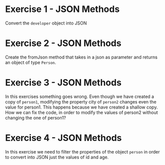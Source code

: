 # Exercise 1 - JSON Methods

Convert the `developer` object into JSON

# Exercise 2 - JSON Methods

Create the fromJson method that takes in a json as parameter and returns an object of type `Person`.

# Exercise 3 - JSON Methods

In this exercises something goes wrong. Even though we have created a copy of `person1`, 
modifying the property city of `person2` changes even the value for person1. This happens because we have created a shallow copy. 
How we can fix the code, in order to modify the values of person2 without changing the one of person1?

# Exercise 4 - JSON Methods

In this exercise we need to filter the properties of the object `person` in order to convert into JSON just the values of id and age.
